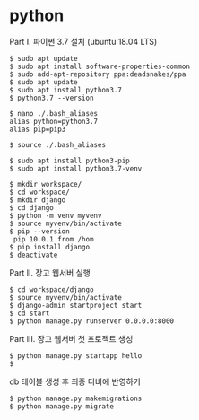 # python



Part I. 파이썬 3.7 설치 (ubuntu 18.04 LTS)

    $ sudo apt update
    $ sudo apt install software-properties-common
    $ sudo add-apt-repository ppa:deadsnakes/ppa
    $ sudo apt update
    $ sudo apt install python3.7
    $ python3.7 --version

    $ nano ./.bash_aliases 
    alias python=python3.7
    alias pip=pip3

    $ source ./.bash_aliases

    $ sudo apt install python3-pip
    $ sudo apt install python3.7-venv

    $ mkdir workspace/
    $ cd workspace/
    $ mkdir django
    $ cd django
    $ python -m venv myvenv
    $ source myvenv/bin/activate
    $ pip --version
     pip 10.0.1 from /hom
    $ pip install django
    $ deactivate


Part II. 장고 웹서버 실행

    $ cd workspace/django
    $ source myvenv/bin/activate
    $ django-admin startproject start
    $ cd start
    $ python manage.py runserver 0.0.0.0:8000

Part III. 장고 웹서버 첫 프로젝트 생성

    $ python manage.py startapp hello
    $ 




db 테이블 생성 후 최종 디비에 반영하기

    $ python manage.py makemigrations
    $ python manage.py migrate




